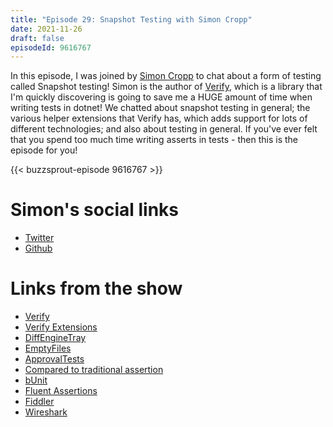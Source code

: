 ```yaml
---
title: "Episode 29: Snapshot Testing with Simon Cropp"
date: 2021-11-26
draft: false
episodeId: 9616767
---
```


In this episode, I was joined by [Simon Cropp](https://twitter.com/SimonCropp) to chat about a form of testing called Snapshot testing! Simon is the author of [Verify](https://github.com/VerifyTests/Verify), which is a library that I'm quickly discovering is going to save me a HUGE amount of time when writing tests in dotnet! We chatted about snapshot testing in general; the various helper extensions that Verify has, which adds support for lots of different technologies; and also about testing in general. If you've ever felt that you spend too much time writing asserts in tests - then this is the episode for you!

{{< buzzsprout-episode 9616767 >}}

# Simon's social links

* [Twitter](https://twitter.com/SimonCropp)
* [Github](https://github.com/SimonCropp)

# Links from the show

* [Verify](https://github.com/VerifyTests/Verify)
* [Verify Extensions](https://github.com/VerifyTests/Verify#extensions)
* [DiffEngineTray](https://github.com/VerifyTests/DiffEngine/blob/main/docs/tray.md)
* [EmptyFiles](https://github.com/VerifyTests/EmptyFiles)
* [ApprovalTests](https://github.com/approvals/ApprovalTests.Net/)
* [Compared to traditional assertion](https://github.com/VerifyTests/Verify/blob/main/docs/compared-to-assertion.md)
* [bUnit](https://bunit.dev/)
* [Fluent Assertions](https://fluentassertions.com/)
* [Fiddler](https://www.telerik.com/fiddler)
* [Wireshark](https://www.wireshark.org/)